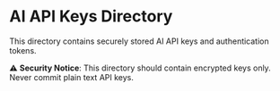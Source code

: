 # AI API Keys Directory

This directory contains securely stored AI API keys and authentication tokens.

⚠️ **Security Notice**: This directory should contain encrypted keys only. Never commit plain text API keys.